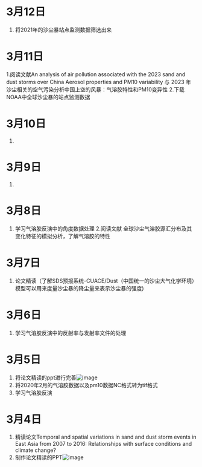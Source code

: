 # 3月12日
1. 将2021年的沙尘暴站点监测数据筛选出来
   
# 3月11日
1.阅读文献An analysis of air pollution associated with the 2023 sand and dust storms over China Aerosol properties and PM10 variability 与 2023 年沙尘相关的空气污染分析中国上空的风暴：气溶胶特性和PM10变异性 
2.下载NOAA中全球沙尘暴的站点监测数据 

# 3月10日
1. 

# 3月9日
1. 

# 3月8日
1. 学习气溶胶反演中的角度数据处理
2.阅读文献 全球沙尘气溶胶源汇分布及其变化特征的模拟分析，了解气溶胶的特性
# 3月7日
1. 论文精读（了解SDS预报系统-CUACE/Dust（中国统一的沙尘大气化学环境）模型可以用来度量沙尘暴的降尘量来表示沙尘暴的强度)
   
# 3月6日
1. 学习气溶胶反演中的反射率与发射率文件的处理
   
# 3月5日
1. 将论文精读的ppt进行完善![image](https://github.com/CityGIS-lzjtu/PLAN/assets/160741621/5e9ab79f-d635-4add-b450-7fac81343ecc)<br>
2. 将2020年2月的气溶胶数据以及pm10数据NC格式转为tif格式<br>
3. 学习气溶胶反演

# 3月4日
1. 精读论文Temporal and spatial variations in sand and dust storm events in East Asia from 2007 to 2016: Relationships with surface conditions and climate change?<br>
2. 制作论文精读的PPT![image](https://github.com/CityGIS-lzjtu/PLAN/assets/160741621/e9c839aa-c2fd-4ec3-b638-986fa63a8515)
   







